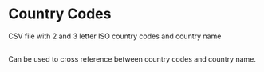 # Country Codes
CSV file with 2 and 3 letter ISO country codes and country name

##
Can be used to cross reference between country codes and country name.
